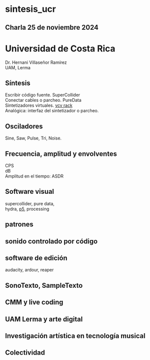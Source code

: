 # sintesis_ucr
## Charla 25 de noviembre 2024 
# Universidad de Costa Rica
Dr. Hernani Villaseñor Ramírez  
UAM, Lerma  

## Síntesis
Escribir código fuente. SuperCollider  
Conectar cables o parcheo. PureData  
Sintetizadores virtuales. [vcv rack](https://vcvrack.com/)  
Analógica: interfaz del sintetizador o parcheo.
## Osciladores
Sine, Saw, Pulse, Tri, Noise.
## Frecuencia, amplitud y envolventes
CPS  
dB  
Amplitud en el tiempo: ASDR
## Software visual
supercollider, pure data,   
hydra, [p5](https://p5js.org/es/), processing  
## patrones
## sonido controlado por código
## software de edición
audacity, ardour, reaper  
## SonoTexto, SampleTexto
## CMM y live coding
## UAM Lerma y arte digital
## Investigación artística en tecnología musical
## Colectividad

